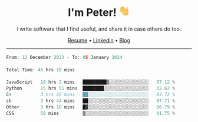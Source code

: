 <h1 align="center">I'm Peter! <img src="https://raw.githubusercontent.com/peterrauscher/peterrauscher/master/wave.gif" width="30px" height="30px" /></h1>
<p align="center">I write software that I find useful, and share it in case others do too.</p>
<p align="center">
  <a href="https://peterrauscher.github.io/peterrauscher/resume.pdf">Resume</a> •
  <a href="https://www.linkedin.com/in/peter-rauscher">Linkedin</a> •
  <a href="https://peterrauscher.com">Blog</a>
</p>
<hr/>
<!--START_SECTION:waka-->

```python
From: 12 December 2023 - To: 05 January 2024

Total Time: 45 hrs 18 mins

JavaScript   18 hrs 2 mins   █████████▒░░░░░░░░░░░░░░░   37.12 %
Python       15 hrs 51 mins  ████████░░░░░░░░░░░░░░░░░   32.62 %
C#           3 hrs 45 mins   ██░░░░░░░░░░░░░░░░░░░░░░░   07.72 %
sh           3 hrs 44 mins   ██░░░░░░░░░░░░░░░░░░░░░░░   07.71 %
Other        3 hrs 18 mins   █▓░░░░░░░░░░░░░░░░░░░░░░░   06.79 %
CSS          50 mins         ▒░░░░░░░░░░░░░░░░░░░░░░░░   01.75 %
```

<!--END_SECTION:waka-->
